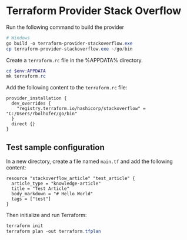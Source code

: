 # Terraform Provider Stack Overflow

Run the following command to build the provider

```powershell
# Windows
go build -o terraform-provider-stackoverflow.exe
cp terraform-provider-stackoverflow.exe ~/go/bin
```

Create a `terraform.rc` file in the %APPDATA% directory.

```powershell
cd $env:APPDATA
mk terraform.rc
```

Add the following content to the `terraform.rc` file:

```
provider_installation {
  dev_overrides {
    "registry.terraform.io/hashicorp/stackoverflow" = "C:/Users/rbolhofer/go/bin"
  }
  direct {}
}
```

## Test sample configuration

In a new directory, create a file named `main.tf` and add the following content:

```
resource "stackoverflow_article" "test_article" {
  article_type = "knowledge-article"
  title = "Test Article"
  body_markdown = "# Hello World"
  tags = ["test"]
}
```

Then initialize and run Terraform:

```powershell
terraform init
terraform plan -out terraform.tfplan
```